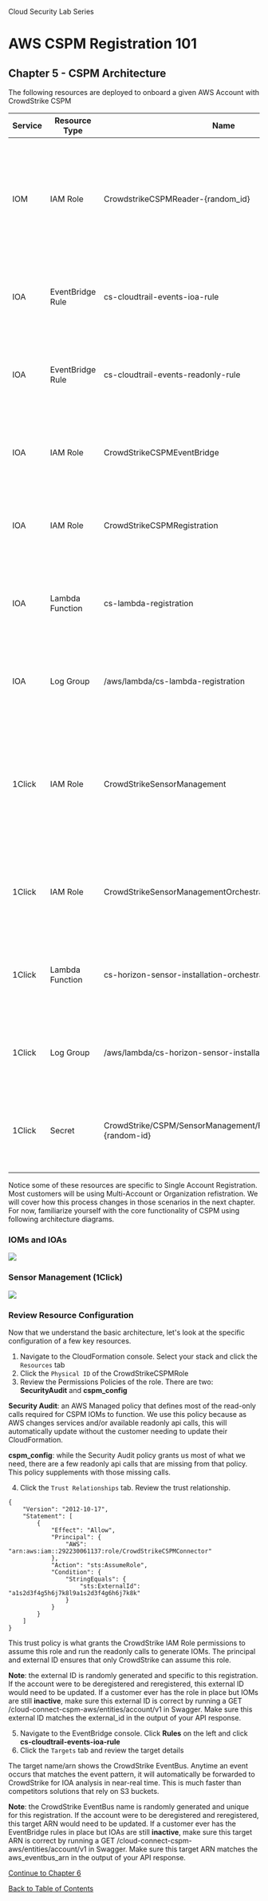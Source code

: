 Cloud Security Lab Series
# AWS CSPM Registration 101
## Chapter 5 - CSPM Architecture

The following resources are deployed to onboard a given AWS Account with CrowdStrike CSPM

| Service | Resource Type | Name | Purpose |
|---|---|---|---|
|IOM|IAM Role|CrowdstrikeCSPMReader-{random_id}|The "Reader Role".  Contains trust policy to allow CrowdStrike to sts:AssumeRole into the account and run read-only api calls to generate IOM data|
|IOA|EventBridge Rule|cs-cloudtrail-events-ioa-rule|Send mutating CloudTrail events to CrowdStrike EventBus to generate IOA data|
|IOA|EventBridge Rule|cs-cloudtrail-events-readonly-rule|Send non-mutating CloudTrail events to CrowdStrike EventBus to generate IOA data|
|IOA|IAM Role|CrowdStrikeCSPMEventBridge|IAM Role to allow EventBridge rules to target EventBus in another account|
|IOA|IAM Role|CrowdStrikeCSPMRegistration|Single Account Registraion Only: IAM Role for cs-lambda-registration Lambda execution|
|IOA|Lambda Function|cs-lambda-registration|Single Account Registraion Only: Lambda function deploys EventBridge rules in each region|
|IOA|Log Group|/aws/lambda/cs-lambda-registration |Single Account Registraion Only: Log group for cs-lambda-registration Lambda|
|1Click|IAM Role|CrowdStrikeSensorManagement |Contains trust policy to allow CrowdStrike to sts:AssumeRole into the account and invoke the cs-horizon-sensor-installation-orchestrator Lambda function|
|1Click|IAM Role|CrowdStrikeSensorManagementOrchestrator |Execution role for cs-horizon-sensor-installation-orchestrator Lambda function|
|1Click|Lambda Function|cs-horizon-sensor-installation-orchestrator|When invoked by 1Click, deploys the Falcon distributor package against target instances|
|1Click|Log Group|/aws/lambda/cs-horizon-sensor-installation-orchestrator |Log group for cs-horizon-sensor-installation-orchestrator Lambda function|
|1Click|Secret|CrowdStrike/CSPM/SensorManagement/FalconAPICredentials-{random-id}|Falcon API Credentials for cs-horizon-sensor-installation-orchestrator Lambda function|

Notice some of these resources are specific to Single Account Registration.  Most customers will be using Multi-Account or Organization refistration.  We will cover how this process changes in those scenarios in the next chapter. For now, familiarize yourself with the core functionality of CSPM using following architecture diagrams.

### IOMs and IOAs

![](../images/cspm-single-arch.png)

### Sensor Management (1Click)

![](../images/sensor_architecture.png)

### Review Resource Configuration

Now that we understand the basic architecture, let's look at the specific configuration of a few key resources.

1. Navigate to the CloudFormation console.  Select your stack and click the `Resources` tab
2. Click the `Physical ID` of the CrowdStrikeCSPMRole
3. Review the Permissions Policies of the role.  There are two: **SecurityAudit** and **cspm_config**

**Security Audit**: an AWS Managed policy that defines most of the read-only calls required for CSPM IOMs to function.  We use this policy because as AWS changes services and/or available readonly api calls, this will automatically update without the customer needing to update their CloudFormation.

**cspm_config**: while the Security Audit policy grants us most of what we need, there are a few readonly api calls that are missing from that policy.  This policy supplements with those missing calls.

4. Click the `Trust Relationships` tab.  Review the trust relationship.

```
{
    "Version": "2012-10-17",
    "Statement": [
        {
            "Effect": "Allow",
            "Principal": {
                "AWS": "arn:aws:iam::292230061137:role/CrowdStrikeCSPMConnector"
            },
            "Action": "sts:AssumeRole",
            "Condition": {
                "StringEquals": {
                    "sts:ExternalId": "a1s2d3f4g5h6j7k8l9a1s2d3f4g6h6j7k8k"
                }
            }
        }
    ]
}
```

This trust policy is what grants the CrowdStrike IAM Role permissions to assume this role and run the readonly calls to generate IOMs.  The principal and external ID ensures that only CrowdStrike can assume this role.

**Note**: the external ID is randomly generated and specific to this registration.  If the account were to be deregistered and reregistered, this external ID would need to be updated.  If a customer ever has the role in place but IOMs are still **inactive**, make sure this external ID is correct by running a GET /cloud-connect-cspm-aws/entities/account/v1 in Swagger.  Make sure this external ID matches the external_id in the output of your API response.

5. Navigate to the EventBridge console.  Click **Rules** on the left and click **cs-cloudtrail-events-ioa-rule**
6. Click the `Targets` tab and review the target details

The target name/arn shows the CrowdStrike EventBus.  Anytime an event occurs that matches the event pattern, it will automatically be forwarded to CrowdStrike for IOA analysis in near-real time.  This is much faster than competitors solutions that rely on S3 buckets.

**Note**: the CrowdStrike EventBus name is randomly generated and unique for this registration.  If the account were to be deregistered and reregistered, this target ARN would need to be updated.  If a customer ever has the EventBridge rules in place but IOAs are still **inactive**, make sure this target ARN is correct by running a GET /cloud-connect-cspm-aws/entities/account/v1 in Swagger.  Make sure this target ARN matches the aws_eventbus_arn in the output of your API response.

[Continue to Chapter 6](./chapter6.md)

[Back to Table of Contents](../README.md)